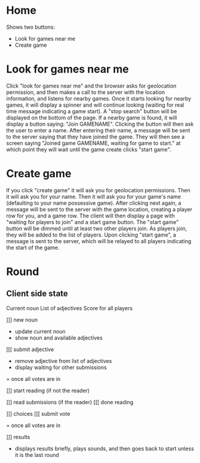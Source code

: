 
# Home

Shows two buttons:
- Look for games near me
- Create game

# Look for games near me

Click "look for games near me" and the browser asks for geolocation permission,
and then makes a call to the server with the location information, and listens for
nearby games.  Once it starts looking for nearby games, it will display a spinner
and will continue looking (waiting for real time message indicating a game start).
A "stop search" button will be displayed on the bottom of the page.  If a nearby 
game is found, it will display a button saying: "Join GAMENAME".  Clicking the 
button will then ask the user to enter a name.  After entering their name, a message
will be sent to the server saying that they have joined the game.  They will then
see a screen saying "Joined game GAMENAME, waiting for game to start." at which point
they will wait until the game create clicks "start game".

# Create game

If you click "create game" it will ask you for geolocation permissions.  Then it will
ask you for your name.  Then it will ask you for your game's name (defaulting to your
name possessive game).  After clicking next again, a message will be sent to the server
with the game location, creating a player row for you, and a game row.  The client will
then display a page with "waiting for players to join" and a start game button.  The 
"start game" button will be dimmed until at least two other players join.  As players
join, they will be added to the list of players.  Upon clicking "start game", a message
is sent to the server, which will be relayed to all players indicating the start of the
game.

# Round

## Client side state

Current noun
List of adjectives
Score for all players


]]] new noun

- update current noun
- show noun and available adjectives

[[[ submit adjective

- remove adjective from list of adjectives
- display waiting for other submissions

= once all votes are in

]]] start reading (if not the reader)

]]] read submissions (if the reader)
[[[ done reading

]]] choices
[[[ submit vote

= once all votes are in

]]] results

- displays results briefly, plays sounds, and then goes back to start unless it
  is the last round

